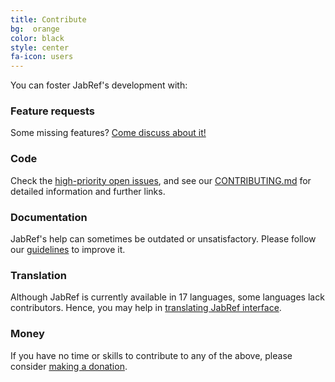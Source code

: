 ```yaml
---
title: Contribute
bg:  orange
color: black
style: center
fa-icon: users
---
```


You can foster JabRef's development with:

### Feature requests

Some missing features? [Come discuss about it!](http://discourse.jabref.org/)

### Code

Check the [high-priority open issues](https://github.com/JabRef/jabref/labels/asking-for-a-pull-request), and see our [CONTRIBUTING.md](https://github.com/JabRef/jabref/blob/master/CONTRIBUTING.md) for detailed information and further links.

### Documentation

JabRef's help can sometimes be outdated or unsatisfactory. Please follow our [guidelines](https://github.com/JabRef/help.jabref.org/blob/gh-pages/CONTRIBUTING.md) to improve it.

### Translation

Although JabRef is currently available in 17 languages, some languages lack contributors.
Hence, you may help in [translating JabRef interface](https://help.jabref.org/en/TranslatingGUI).

### Money
If you have no time or skills to contribute to any of the above, please consider [making a donation](http://www.jabref.org/#donations).
